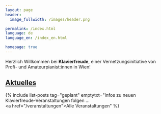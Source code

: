 ```yaml
---
layout: page
header:
  image_fullwidth: /images/header.png

permalink: /index.html
language: de
language_en: /index_en.html

homepage: true
---
```


Herzlich Willkommen bei <b>Klavierfreude</b>, einer
Vernetzungsinitiative von Profi- und Amateurpianist:innen in Wien!

## <a href="/veranstaltungen/">Aktuelles</a> <a name="Veranstaltungen"/>


{% include list-posts tag="geplant" emptytxt="Infos zu neuen Klavierfreude-Veranstaltungen folgen ...<br><a href=\"/veranstaltungen\">Alle Veranstaltungen</a>" %}



